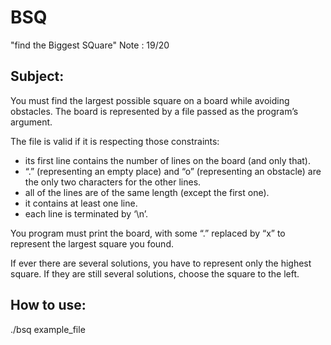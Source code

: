 # BSQ
"find the Biggest SQuare"
Note : 19/20

## Subject:
You must find the largest possible square on a board while avoiding obstacles.
The board is represented by a file passed as the program’s argument.

The file is valid if it is respecting those constraints:
- its first line contains the number of lines on the board (and only that).
- “.” (representing an empty place) and “o” (representing an obstacle) are the only two characters for the
other lines.
- all of the lines are of the same length (except the first one).
- it contains at least one line.
- each line is terminated by ‘\n’.

You program must print the board, with some “.” replaced by “x” to represent the largest square you found.

If ever there are several solutions, you have to represent only the highest square. If they
are still several solutions, choose the square to the left.

## How to use:
./bsq example_file
